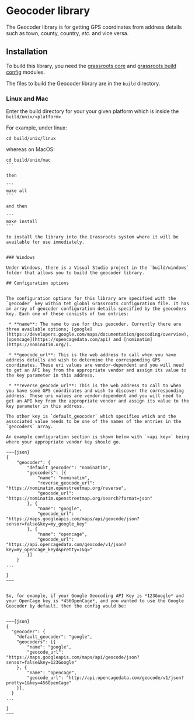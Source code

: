 ﻿# Geocoder library 

The Geocoder library is for getting GPS coordinates from address details such as town, county, country, *etc.* and vice versa.

## Installation

To build this library, you need the [grassroots core](https://github.com/TGAC/grassroots-core) and [grassroots build config](https://github.com/TGAC/grassroots-build-config) modules.

The files to build the Geocoder library are in the `build` directory. 

### Linux and Mac

Enter the build directory for your your given platform which is inside the `build/unix/<platform>` 

For example, under linux:

```
cd build/unix/linux
```

whereas on MacOS:

````
cd build/unix/mac
```

then

```
make all
```

and then 

```
make install
```

to install the library into the Grassroots system where it will be available for use immediately.


### Windows

Under Windows, there is a Visual Studio project in the `build/windows` folder that allows you to build the geocoder library.

## Configuration options


The configuration options for this library are specified with the `geocoder` key within teh global Grassroots configuration file. It has an array of geocoder configuration details specified by the geocoders key. Each one of these consists of two entries:

 * **name**: The name to use for this geocoder. Currently there are three available options; [google](https://developers.google.com/maps/documentation/geocoding/overview), [opencage](https://opencagedata.com/api) and [nominatim](https://nominatim.org/).

 * **geocode_url**: This is the web address to call when you have address details and wish to determine the corresponding GPS coordinates. These uri values are vendor-dependent and you will need to get an API key from the appropriate vendor and assign its value to the key parameter in this address.
       
 * **reverse_geocode_url**: This is the web address to call to when you have some GPS coordinates and wish to discover the corresponding address. These uri values are vendor-dependent and you will need to get an API key from the appropriate vendor and assign its value to the key parameter in this address.

The other key is `default_geocoder` which specifies which and the associated value needs to be one of the names of the entries in the `geocoders` array.

An example configuration section is shown below with `<api key>` being where your appropriate vendor key should go.

~~~{json}
{
	"geocoder": {
		"default_geocoder": "nominatim",
		"geocoders": [{
			"name": "nominatim",
			"reverse_geocode_url": "https://nominatim.openstreetmap.org/reverse",
			"geocode_url": "https://nominatim.openstreetmap.org/search?format=json"
		}, {
			"name": "google",
			"geocode_url": "https://maps.googleapis.com/maps/api/geocode/json?sensor=false&key=my_google_key"
		}, {
			"name": "opencage",
			"geocode_url": "https://api.opencagedata.com/geocode/v1/json?key=my_opencage_keyd&pretty=1&q="
		}]
	}
...

}
~~~


So, for example, if your Google Geocoding API Key is *123Google* and your OpenCage key is *456OpenCage*, and you wanted to use the Google Geocoder by default, then the config would be: 


~~~{json}
{
  "geocoder": {
	"default_geocoder": "google",
	"geocoders": [{
		"name": "google",
		"geocode_url": "https://maps.googleapis.com/maps/api/geocode/json?sensor=false&key=123Google"
	}, {
		"name": "opencage",
		"geocode_url": "http://api.opencagedata.com/geocode/v1/json?pretty=1&key=456OpenCage"
	}],
  }
...

}
~~~
